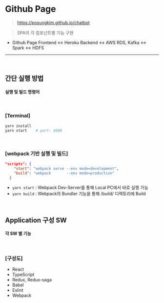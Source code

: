 # Github Page
> https://posungkim.github.io/chatbot

> SPA의 각 컴포넌트별 기능 구현
- Github Page Frontend <-> Heroku Backend <-> AWS RDS, Kafka <-> Spark <-> HDFS 

<hr>
<br>

## 간단 실행 방법

#### 실행 및 빌드 명령어

<br>

### [Terminal]

```bash
yarn install
yarn start    # port: 4000
```

<br>

### [webpack 기반 실행 및 빌드]

```json
"scripts": {
    "start": "webpack serve --env mode=development",
    "build": "webpack       --env mode=production"
  }
```

- `yarn start` : Webpack Dev-Server를 통해 Local PC에서 바로 실행 가능
- `yarn build` : Webpack의 Bundler 기능을 통해 /build/ 디렉토리에 Build

<br>

## Application 구성 SW

#### 각 SW 별 기능

<br>

### [구성도]

- React
- TypeScript
- Redux, Redux-saga
- Babel
- Eslint
- Webpack
